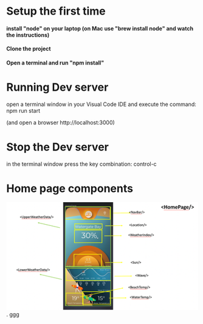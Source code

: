 
# Setup the first time
#### install "node" on your laptop (on Mac use "brew install node" and watch the instructions)
#### Clone the project
#### Open a terminal and run "npm install"

# Running Dev server
open a terminal window in your Visual Code IDE and execute the command:
npm run start

(and open a browser http://localhost:3000)

# Stop the Dev server
in the terminal window press the key combination:
control-c

# Home page components

![Home page Components](homePageComponents.png "React Components").
ggg